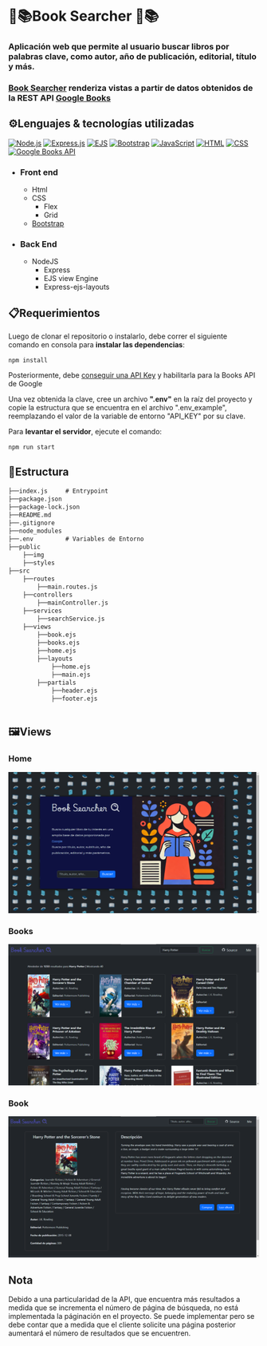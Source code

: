 # 📘📚Book Searcher 📘📚

### Aplicación web que permite al usuario buscar libros por palabras clave, como autor, año de publicación, editorial, título y más.

### [Book Searcher](https://martinranzuglia-book-searcher.vercel.app/) renderiza vistas a partir de datos obtenidos de la REST API [Google Books](https://developers.google.com/books?hl=es-419)

## ⚙Lenguajes & tecnologías utilizadas
[![Node.js](https://img.shields.io/badge/Node.js-339933?style=for-the-badge&logo=node.js&logoColor=white)](https://nodejs.org/)
[![Express.js](https://img.shields.io/badge/Express.js-000000?style=for-the-badge&logo=express&logoColor=white)](https://expressjs.com/)
[![EJS](https://img.shields.io/badge/EJS-2D2D2D?style=for-the-badge&logo=ejs&logoColor=white)](https://ejs.co/)
[![Bootstrap](https://img.shields.io/badge/Bootstrap-7952B3?style=for-the-badge&logo=bootstrap&logoColor=white)](https://getbootstrap.com)
[![JavaScript](https://img.shields.io/badge/JavaScript-F7DF1E?style=for-the-badge&logo=javascript&logoColor=black)](https://developer.mozilla.org/en-US/docs/Web/JavaScript)
[![HTML](https://img.shields.io/badge/HTML-E34F26?style=for-the-badge&logo=html5&logoColor=white)](https://developer.mozilla.org/en-US/docs/Web/HTML)
[![CSS](https://img.shields.io/badge/CSS-1572B6?style=for-the-badge&logo=css3&logoColor=white)](https://developer.mozilla.org/en-US/docs/Web/CSS)
[![Google Books API](https://img.shields.io/badge/Google%20Books%20API-white?style=for-the-badge&logo=google&logoColor=4285F4)](https://developers.google.com/books/docs/overview)





* ### Front end
    * Html  
    * CSS
        * Flex
        * Grid
    * [Bootstrap](https://getbootstrap.com)
* ### Back End
    * NodeJS
        * Express
        * EJS view Engine
        * Express-ejs-layouts


## 📋Requerimientos
Luego de clonar el repositorio o instalarlo, debe correr el siguiente comando en consola para **instalar las dependencias**:
```
npm install
```
Posteriormente, debe [conseguir una API Key](https://developers.google.com/books/docs/v1/using?hl=es-419) y habilitarla para la Books API de Google

Una vez obtenida la clave, cree un archivo **".env"** en la raíz del proyecto y copie la estructura que se encuentra en el archivo ".env_example", reemplazando el valor de la variable de entorno "API_KEY" por su clave.

Para **levantar el servidor**, ejecute el comando:
```
npm run start
```

##  📂Estructura
```
├──index.js     # Entrypoint
├──package.json 
├──package-lock.json
├──README.md
├──.gitignore
├──node_modules
├──.env         # Variables de Entorno
├──public
    ├──img          
    ├──styles
├──src
    ├──routes
        ├──main.routes.js
    ├──controllers
        ├──mainController.js
    ├──services
        ├──searchService.js
    ├──views
        ├──book.ejs
        ├──books.ejs
        ├──home.ejs
        ├──layouts
            ├──home.ejs
            ├──main.ejs
        ├──partials
            ├──header.ejs
            ├──footer.ejs
    

```

## 🖼️Views
### Home
![Captura de pantalla de la página home](/public/img/homeView.png "This is a sample image.")
### Books
![Captura de pantalla de la página home](/public/img/booksView.png "This is a sample image.")
### Book
![Captura de pantalla de la página home](/public/img/bookView.png "This is a sample image.")



## Nota
Debido a una particularidad de la API, que encuentra más resultados a medida que se incrementa el número de página de búsqueda, no está implementada la páginación en el proyecto. Se puede implementar pero se debe contar que a medida que el cliente solicite una página posterior aumentará el número de resultados que se encuentren.
